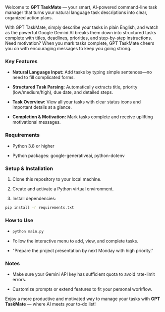 Welcome to **GPT TaskMate** — your smart, AI-powered command-line task manager that turns your natural language task descriptions into clear, organized action plans.

With GPT TaskMate, simply describe your tasks in plain English, and watch as the powerful Google Gemini AI breaks them down into structured tasks complete with titles, deadlines, priorities, and step-by-step instructions. Need motivation? When you mark tasks complete, GPT TaskMate cheers you on with encouraging messages to keep you going strong.

### Key Features

*   **Natural Language Input:** Add tasks by typing simple sentences—no need to fill complicated forms.
    
*   **Structured Task Parsing:** Automatically extracts title, priority (low/medium/high), due date, and detailed steps.
    
*   **Task Overview:** View all your tasks with clear status icons and important details at a glance.
    
*   **Completion & Motivation:** Mark tasks complete and receive uplifting motivational messages.
    

### Requirements

*   Python 3.8 or higher
    
*   Python packages: google-generativeai, python-dotenv
    

### Setup & Installation

1.  Clone this repository to your local machine.
    
2.  Create and activate a Python virtual environment.
    
3.  Install dependencies:  
   ```bash
   pip install -r requirements.txt
```
    

### How to Use

*   ```bash
    python main.py
    ```
    
*   Follow the interactive menu to add, view, and complete tasks.
    
*   "Prepare the project presentation by next Monday with high priority."
    

### Notes

*   Make sure your Gemini API key has sufficient quota to avoid rate-limit errors.
    
*   Customize prompts or extend features to fit your personal workflow.
    

Enjoy a more productive and motivated way to manage your tasks with **GPT TaskMate** — where AI meets your to-do list!
